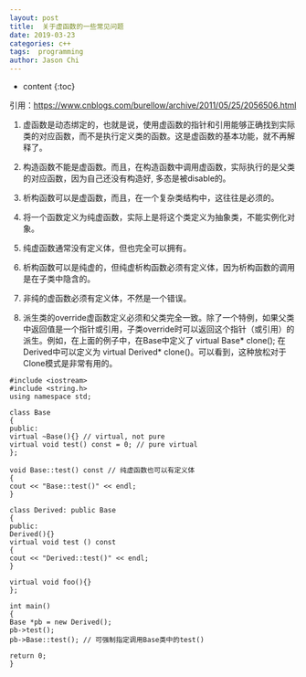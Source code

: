 ```yaml
---
layout: post
title:  关于虚函数的一些常见问题
date: 2019-03-23
categories: c++
tags:  programming
author: Jason Chi
---
```

* content
{:toc}





引用：https://www.cnblogs.com/burellow/archive/2011/05/25/2056506.html

1) 虚函数是动态绑定的，也就是说，使用虚函数的指针和引用能够正确找到实际类的对应函数，而不是执行定义类的函数。这是虚函数的基本功能，就不再解释了。

2) 构造函数不能是虚函数。而且，在构造函数中调用虚函数，实际执行的是父类的对应函数，因为自己还没有构造好, 多态是被disable的。

3) 析构函数可以是虚函数，而且，在一个复杂类结构中，这往往是必须的。

4) 将一个函数定义为纯虚函数，实际上是将这个类定义为抽象类，不能实例化对象。

5) 纯虚函数通常没有定义体，但也完全可以拥有。

6)  析构函数可以是纯虚的，但纯虚析构函数必须有定义体，因为析构函数的调用是在子类中隐含的。

7) 非纯的虚函数必须有定义体，不然是一个错误。

8) 派生类的override虚函数定义必须和父类完全一致。除了一个特例，如果父类中返回值是一个指针或引用，子类override时可以返回这个指针（或引用）的派生。例如，在上面的例子中，在Base中定义了 virtual Base* clone(); 在Derived中可以定义为 virtual Derived* clone()。可以看到，这种放松对于Clone模式是非常有用的。


```
#include <iostream>
#include <string.h>
using namespace std;

class Base
{
public:
virtual ~Base(){} // virtual, not pure
virtual void test() const = 0; // pure virtual
};

void Base::test() const // 纯虚函数也可以有定义体
{
cout << "Base::test()" << endl;
}

class Derived: public Base
{
public:
Derived(){}
virtual void test () const
{
cout << "Derived::test()" << endl;
}

virtual void foo(){}
};

int main()
{
Base *pb = new Derived();
pb->test();
pb->Base::test(); // 可强制指定调用Base类中的test()

return 0;
}
```

